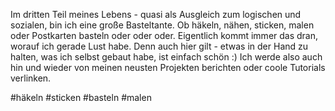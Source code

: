 Im dritten Teil meines Lebens - quasi als Ausgleich zum logischen und sozialen, bin ich eine große Basteltante. Ob häkeln, nähen, sticken, malen oder Postkarten basteln oder oder oder. Eigentlich kommt immer das dran, worauf ich gerade Lust habe. Denn auch hier gilt - etwas in der Hand zu halten, was ich selbst gebaut habe, ist einfach schön :) Ich werde also auch hin und wieder von meinen neusten Projekten berichten oder coole Tutorials verlinken.

#häkeln #sticken #basteln #malen